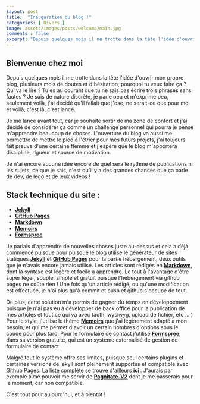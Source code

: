 ```yaml
---
layout: post
title:  "Inauguration du blog !"
categories: [ Divers ]
image: assets/images/posts/welcome/main.jpg
comments : false
excerpt: "Depuis quelques mois il me trotte dans la tête l'idée d'ouvrir mon propre blog. Et voilà, c'est là, c'est lancé"
---
```


## Bienvenue chez moi

Depuis quelques mois il me trotte dans la tête l'idée d'ouvrir mon propre blog, plusieurs mois de doutes et d'hésitation, pourquoi tu veux faire ça ? Qui va le lire ? Tu es au courant que tu ne sais pas écrire trois phrases sans fautes ?
Je suis de nature discrète, je parle peu et m'exprime peu, seulement voilà, j'ai décidé qu'il fallait que j'ose, ne serait-ce que pour moi et voilà, c'est là, c'est lancé.  

Je me lance avant tout, car je souhaite sortir de ma zone de confort et j'ai décidé de considérer ça comme un challenge personnel qui pourra je pense m'apprendre beaucoup de choses.
L'ouverture du blog va aussi me permettre de mettre le pied à l'étrier pour mes futurs projets, j'ai toujours fait preuve d'une certaine flemme et j'espère que le blog m'apportera discipline, rigueur et source de motivation.

Je n'ai encore aucune idée encore de quel sera le rythme de publications ni les sujets, ce que je sais, c'est qu'il y a des grandes chances que ça parle de dev, de lego et de jeux vidéos !

## Stack technique du site :
   * **[Jekyll](https://jekyllrb.com/)**
   * **[GitHub Pages](https://docs.github.com/en/pages)**
   * **[Markdown](https://fr.wikipedia.org/wiki/Markdown)**
   * **[Memoirs](http://jekyllthemes.org/themes/memoirs-jekyll-theme/)**
   * **[Formspree](https://formspree.io/)**
   
Je parlais d'apprendre de nouvelles choses juste au-dessus et cela a déjà commencé puisque pour puisque le blog utilise le générateur de sites statiques **[Jekyll](https://jekyllrb.com/)** et **[GitHub Pages](https://docs.github.com/en/pages)** pour la partie hébergement, deux outils que je n'avais encore jamais utilisé.
Les articles sont rédigés en **[Markdown](https://fr.wikipedia.org/wiki/Markdown)**, dont la syntaxe est légère et facile à apprendre. Le tout à l'avantage d'être super léger, souple, simple et gratuit puisque l'hébergement via github pages ne coûte rien ! 
Une fois qu'un article rédigé, ou qu'une modification est effectuée, je n'ai plus qu'à commit et push et github s'occupe de tout. 

De plus, cette solution m'a permis de gagner du temps en développement puisque je n'ai pas eu à développer de back office pour la publication de mes articles et tout ce qui va avec (auth, wysiwyg, upload de fichier, etc ... )  
Pour le style, j'utilise le thème **[Memoirs](http://jekyllthemes.org/themes/memoirs-jekyll-theme/)** que j'ai légèrement adapté à mon besoin, et qui me permet d'avoir un certain nombres d'options sous le coude pour plus tard.
Pour le formulaire de contact j'utilise **[Formspree](https://formspree.io/)**, dans sa version gratuite, qui est un système externalisé de gestion de formulaire de contact. 

Malgré tout le système offre ses limites, puisque seul certains plugins et certaines versions de jekyll sont pleinement supportés et compatible avec Github Pages.
La liste complète se trouve d'ailleurs **[ici ](https://pages.github.com/versions/)**. J'aurais par exemple aimé pouvoir me servir de **[Pagnitate-V2](https://github.com/sverrirs/jekyll-paginate-v2)**
dont je me passerais pour le moment, car non compatible.

C'est tout pour aujourd'hui, et à bientôt !




